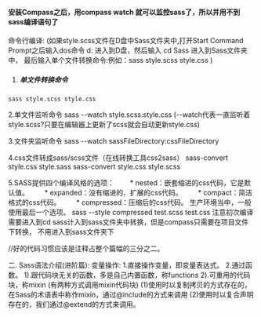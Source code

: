 #### 安装Compass之后，用compass watch 就可以监控sass了，所以并用不到sass编译语句了

命令行编译:
  (如果style.scss文件在D盘中Sass文件夹中,打开Start Command Prompt之后输入dos命令 d: 进入到D盘，然后输入 cd Sass 进入到Sass文件夹中，
    最后输入单个文件转换命令:例如：sass style.scss style.css )
   1. ##### 单文件转换命令
    sass style.scss style.css

   2.单文件监听命令
    sass --watch style.scss:style.css
    (--watch代表一直监听着style.scss?只要在编辑器上更新了scss就会自动更新style.css)

  3.文件夹监听命令
    sass --watch sassFileDirectory:cssFileDirectory

  4.css文件转成sass/scss文件（在线转换工具css2sass）
    sass-convert style.css style.sass
    sass-convert style.css style.scss

  5.SASS提供四个编译风格的选项：
  　　* nested：嵌套缩进的css代码，它是默认值。
  　　* expanded：没有缩进的、扩展的css代码。
  　　* compact：简洁格式的css代码。
  　　* compressed：压缩后的css代码。
    生产环境当中，一般使用最后一个选项。
      sass --style compressed test.scss test.css  注意初次编译需要进入到cd sass计入到sass文件夹中转换，但是compass只需要在项目文件下转换，
      不用进入到sass文件夹下


//好的代码习惯应该是注释占整个篇幅的三分之二。


二. Sass语法介绍(进阶篇):
变量操作:
    1.直接操作变量，即变量表达式。
    2.通过函数。
        1).跟代码块无关的函数，多是自己内置函数，称functions
        2).可重用的代码块，称mixin (有两种方式调用mixin代码块)
            (1)使用时以复制拷贝的方式存在的，在Sass的术语表中称作mixin，通过@include的方式来调用
            (2)使用时以复合声明存在的，我们通过@extend的方式来调用。



